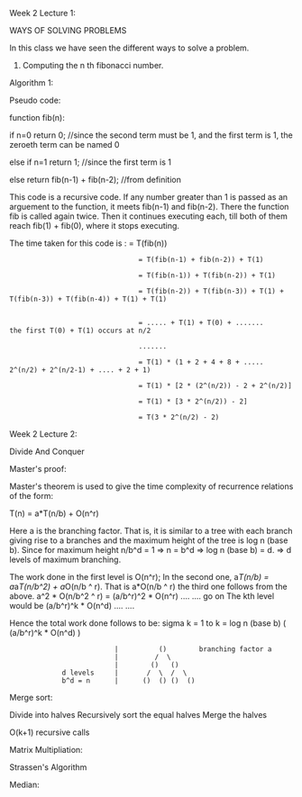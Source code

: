 Week 2 Lecture 1:

WAYS OF SOLVING PROBLEMS

In this class we have seen the different ways to solve a problem.

1. Computing the n th fibonacci number.

Algorithm 1: 

Pseudo code:

function fib(n):

  if n=0 return 0;    //since the second term must be 1, and the first term is 1, the zeroeth term can be named 0
  
  else if n=1 return 1;   //since the first term is 1
  
  else return fib(n-1) + fib(n-2);   //from definition
  

This code is a recursive code. If any number greater than 1 is passed as an arguement to the function, it meets fib(n-1) and fib(n-2). There the function fib is called again twice. Then it continues executing each, till both of them reach fib(1) + fib(0), where it stops executing. 

The time taken for this code is :   = T(fib(n)) 
                                    
                                    = T(fib(n-1) + fib(n-2)) + T(1) 
                                    
                                    = T(fib(n-1)) + T(fib(n-2)) + T(1)
                                    
                                    = T(fib(n-2)) + T(fib(n-3)) + T(1) + T(fib(n-3)) + T(fib(n-4)) + T(1) + T(1)
                                    
                                    
                                    = ..... + T(1) + T(0) + .......         the first T(0) + T(1) occurs at n/2
                                    
                                    .......
                                    
                                    = T(1) * (1 + 2 + 4 + 8 + ..... 2^(n/2) + 2^(n/2-1) + .... + 2 + 1)
                                    
                                    = T(1) * [2 * (2^(n/2)) - 2 + 2^(n/2)]
                                    
                                    = T(1) * [3 * 2^(n/2)) - 2]
                                    
                                    = T(3 * 2^(n/2) - 2)
                                    
                                    
                                    


Week 2 Lecture 2:

Divide And Conquer

Master's proof:

Master's theorem is used to give the time complexity of recurrence relations of the form:

T(n) = a*T(n/b) + O(n^r)

Here a is the branching factor. That is, it is similar to a tree with each branch giving rise to a branches and the maximum height of the tree is log n (base b). Since for maximum height n/b^d = 1 => n = b^d => log n (base b) = d. => d levels of maximum branching.

The work done in the first level is O(n^r);
In the second one, a*T(n/b) = a*a*T(n/b^2) + a*O(n/b ^ r). That is a*O(n/b ^ r)
the third one follows from the above. a^2 * O(n/b^2 ^ r) = (a/b^r)^2 * O(n^r)
....
....
go on
The kth level would be (a/b^r)^k * O(n^d)
....
....

Hence the total work done follows to be: sigma k = 1 to k = log n (base b) ( (a/b^r)^k * O(n^d) )



                              |          ()        branching factor a
                              |         /  \
                              |        ()   ()
                 d levels     |       /  \  /  \
                 b^d = n      |      ()  () ()  ()
                                    


Merge sort:

Divide into halves
Recursively sort the equal halves
Merge the halves

O(k+1) recursive calls

Matrix Multipliation:

Strassen's Algorithm

Median:



